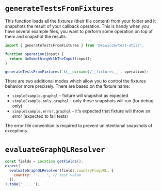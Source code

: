 # `generateTestsFromFixtures`

This function loads all the fixtures (their file content) from your folder and it snapshots the result of your callback operation. This is handy when you have several example files, you want to perform some operation on top of them and snapshot the results.

```js
import { generateTestsFromFixtures } from '@kiwicom/test-utils';

function operation(input) {
  return doSomethingWithTheInput(input);
}

generateTestsFromFixtures(`${__dirname}/__fixtures__`, operation);
```

There are two additional modes which allow you to control the fixtures behavior more precisely. There are based on the fixture name:

- `simpleExample.graphql` - fixture will snapshot as expected
- `simpleExample.only.graphql` - only these snapshots will run (for debug only)
- `simpleExample.error.graphql` - it's expected that fixture will throw an error (expected to fail tests)

The error file convention is required to prevent unintentional snapshots of exceptions.

# `evaluateGraphQLResolver`

```js
const fields = Location.getFields();
expect(
  evaluateGraphQLResolver(fields.countryFlagURL, {
    country: ' ... ', // test value
  }),
).toBe(' ... ');
```
